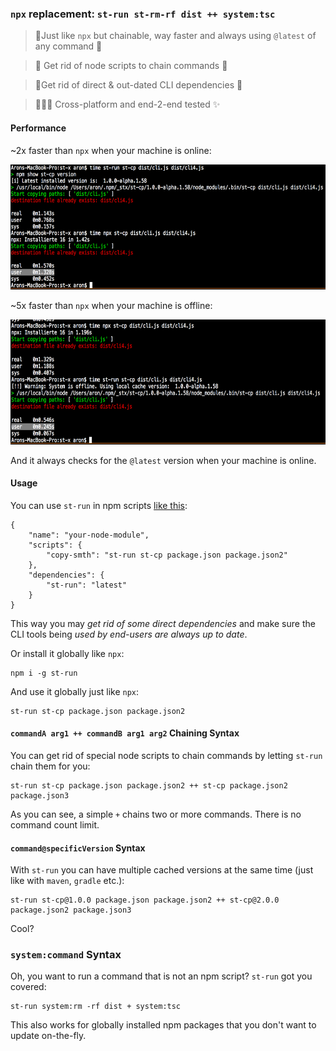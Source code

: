 ### `npx` replacement: `st-run st-rm-rf dist ++ system:tsc`

> 💨Just like `npx` but chainable, way faster and always using `@latest` of any command 💨

> 🎉 Get rid of node scripts to chain commands 🎉

> 🚀Get rid of direct & out-dated CLI dependencies 🚀

> 🧑‍🤝‍🧑 Cross-platform and end-2-end tested ✨

#### Performance

~2x faster than `npx` when your machine is online:

<img src="when-online.png" height="200"/>


~5x faster than `npx` when your machine is offline:

<img src="when-offline.png" height="200"/>

And it always checks for the `@latest` version when your machine is online.

#### Usage

You can use `st-run` in npm scripts [like this](https://github.com/springtype-org/st-run/blob/master/package.json#L23):

```
{
    "name": "your-node-module",
    "scripts": {
        "copy-smth": "st-run st-cp package.json package.json2"
    },
    "dependencies": {
        "st-run": "latest"
    }
}
```


This way you may *get rid of some direct dependencies* and make sure the CLI tools being _used by end-users are always up to date_.

Or install it globally like `npx`:

    npm i -g st-run

And use it globally just like `npx`:

    st-run st-cp package.json package.json2


#### `commandA arg1 ++ commandB arg1 arg2` Chaining Syntax

You can get rid of special node scripts to chain commands by letting `st-run` chain them for you:

    st-run st-cp package.json package.json2 ++ st-cp package.json2 package.json3

As you can see, a simple `+` chains two or more commands. There is no command count limit.

#### `command@specificVersion` Syntax

With `st-run` you can have multiple cached versions at the same time (just like with `maven`, `gradle` etc.):

    st-run st-cp@1.0.0 package.json package.json2 ++ st-cp@2.0.0 package.json2 package.json3

Cool?

### `system:command` Syntax

Oh, you want to run a command that is not an npm script? `st-run` got you covered:

    st-run system:rm -rf dist + system:tsc

This also works for globally installed npm packages that you don't want to update on-the-fly.